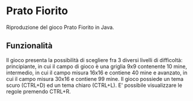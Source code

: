 # Prato Fiorito
Riproduzione del gioco Prato Fiorito in Java.

## Funzionalità
Il gioco presenta la possibilità di scegliere fra 3 diversi livelli di difficoltà: principiante, in cui il campo di gioco è una griglia 9x9 contenente 10 mine, intermedio, in cui il campo misura 16x16 e contiene 40 mine e avanzato, in cui il campo misura 30x16 e contiene 99 mine.
Il gioco possiede un tema scuro (CTRL+D) ed un tema chiaro (CTRL+L).
E' possibile visualizzare le regole premendo CTRL+R.
